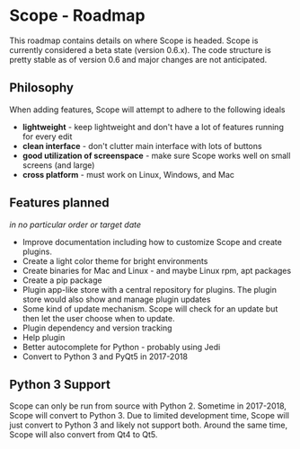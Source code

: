 # Scope - Roadmap
This roadmap contains details on where Scope is headed.  Scope is currently considered a beta state (version 0.6.x). The code structure is pretty stable as of version 0.6 and major changes are not anticipated.

## Philosophy
When adding features, Scope will attempt to adhere to the following ideals
- **lightweight** - keep lightweight and don't have a lot of features running for every edit
- **clean interface** - don't clutter main interface with lots of buttons
- **good utilization of screenspace** - make sure Scope works well on small screens (and large)
- **cross platform** - must work on Linux, Windows, and Mac

## Features planned
*in no particular order or target date*
- Improve documentation including how to customize Scope and create plugins.
- Create a light color theme for bright environments
- Create binaries for Mac and Linux - and maybe Linux rpm, apt packages
- Create a pip package
- Plugin app-like store with a central repository for plugins.  The plugin store would also show and manage plugin updates
- Some kind of update mechanism.  Scope will check for an update but then let the user choose when to update.
- Plugin dependency and version tracking
- Help plugin
- Better autocomplete for Python - probably using Jedi
- Convert to Python 3 and PyQt5 in 2017-2018

## Python 3 Support
Scope can only be run from source with Python 2.  Sometime in 2017-2018, Scope will convert to Python 3.  Due to limited development time, Scope will just convert to Python 3 and likely not support both.  Around the same time, Scope will also convert from Qt4 to Qt5.